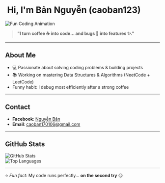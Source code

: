# ​ Hi, I'm Bản Nguyễn (caoban123)

![Fun Coding Animation](https://media3.giphy.com/media/v1.Y2lkPTc5MGI3NjExbTQ3czl1N2pmN2U5ZjRxc2FrMWlnNjE2Zmt0ajRrZWRiMjZzMjByMyZlcD12MV9pbnRlcm5hbF9naWZfYnlfaWQmY3Q9Zw/ukMiDlCmdv2og/giphy.gif)
> **"I turn coffee ☕ into code... and bugs 🐛 into features ✨."**

---

##  About Me
- 💻 Passionate about solving coding problems & building projects  
- 📚 Working on mastering Data Structures & Algorithms (NeetCode + LeetCode)  
-  Funny habit: I debug most efficiently after a strong coffee

---

##  Contact
- **Facebook**: [Nguyễn Bản](https://www.facebook.com/nguyen.ban.591323)  
- **Email**: [caoban170106@gmail.com](mailto:caoban170106@gmail.com)

---

##  GitHub Stats
![GitHub Stats](https://github-readme-stats.vercel.app/api?username=caoban123&show_icons=true&theme=tokyonight)  
![Top Languages](https://github-readme-stats.vercel.app/api/top-langs?username=caoban123&layout=compact&theme=tokyonight)

---

⭐ *Fun fact:* My code runs perfectly... **on the second try** 😏
